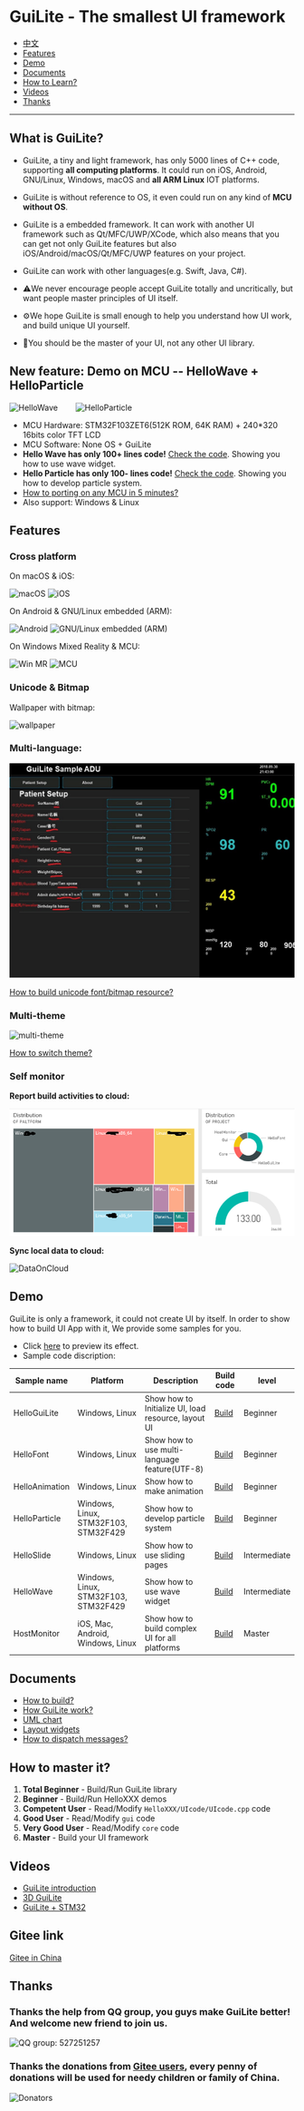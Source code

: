 # GuiLite - The smallest UI framework
- [中文](doc/README-cn.md)
- [Features](#Features)
- [Demo](#Demo)
- [Documents](#Documents)
- [How to Learn?](#How-to-Learn)
- [Videos](#Videos)
- [Thanks](#Thanks)
***
## What is GuiLite?
- GuiLite, a tiny and light framework, has only 5000 lines of C++ code, supporting **all computing platforms**. It could run on iOS, Android, GNU/Linux, Windows, macOS and **all ARM Linux** IOT platforms.
- GuiLite is without reference to OS, it even could run on any kind of **MCU without OS**.
- GuiLite is a embedded framework. It can work with another UI framework such as Qt/MFC/UWP/XCode, which also means that you can get not only GuiLite features but also iOS/Android/macOS/Qt/MFC/UWP features on your project.
- GuiLite can work with other languages(e.g. Swift, Java, C#).

- ⚠️We never encourage people accept GuiLite totally and uncritically, but want people master principles of UI itself.
- ⚙️We hope GuiLite is small enough to help you understand how UI work, and build unique UI yourself.
- 👑You should be the master of your UI, not any other UI library.

## New feature: Demo on MCU -- HelloWave + HelloParticle
![HelloWave](doc/HelloWave.gif)&nbsp;&nbsp;&nbsp;&nbsp;&nbsp;&nbsp;&nbsp;&nbsp;![HelloParticle](doc/HelloParticle.gif)
- MCU Hardware: STM32F103ZET6(512K ROM, 64K RAM) + 240*320 16bits color TFT LCD
- MCU Software: None OS + GuiLite
- **Hello Wave has only 100+ lines code!** [Check the code](https://github.com/idea4good/GuiLiteSamples/blob/master/HelloWave/UIcode/UIcode.cpp). Showing you how to use wave widget.
- **Hello Particle has only 100- lines code!** [Check the code](https://github.com/idea4good/GuiLiteSamples/blob/master/HelloParticle/UIcode/UIcode.cpp). Showing you how to develop particle system.
- [How to porting on any MCU in 5 minutes?](https://github.com/idea4good/GuiLiteSamples/blob/master/HelloWave/README.md#How-to-port-on-any-MCU-)
- Also support: Windows & Linux

## Features
### Cross platform
On macOS & iOS:

![macOS](doc/Mac.gif) ![iOS](doc/Ios.landscape.gif)

On Android & GNU/Linux embedded (ARM):

![Android](doc/Android.gif) ![GNU/Linux embedded (ARM)](doc/Linux.gif)

On Windows Mixed Reality & MCU:

![Win MR](doc/WinMR.gif) ![MCU](doc/MCU.gif)

### Unicode & Bitmap
Wallpaper with bitmap:

![wallpaper](doc/wallpaper.jpg)

### Multi-language:

![unicode](doc/unicode.jpg)

[How to build unicode font/bitmap resource?](https://github.com/idea4good/GuiLiteToolkit)

### Multi-theme
![multi-theme](doc/multi-theme.png)

[How to switch theme?](https://github.com/idea4good/GuiLiteSamples/blob/master/HostMonitor/SampleCode/source/resource/resource.cpp)

### Self monitor
**Report build activities to cloud:**

![BuildInfo](doc/BuildInfo.png)

**Sync local data to cloud:**

![DataOnCloud](doc/data_on_cloud.png)

## Demo
GuiLite is only a framework, it could not create UI by itself. In order to show how to build UI App with it, We provide some samples for you.
- Click [here](https://github.com/idea4good/GuiLiteSamples) to preview its effect.
- Sample code discription:

| Sample name | Platform | Description | Build code | level |
| --- | --- | --- | --- | --- |
| HelloGuiLite | Windows, Linux | Show how to Initialize UI, load resource, layout UI | [Build](https://github.com/idea4good/GuiLiteSamples/blob/master/HelloGuiLite/README.md) | Beginner |
| HelloFont | Windows, Linux | Show how to use multi-language feature(UTF-8) | [Build](https://github.com/idea4good/GuiLiteSamples/blob/master/HelloFont/README.md) | Beginner |
| HelloAnimation | Windows, Linux | Show how to make animation | [Build](https://github.com/idea4good/GuiLiteSamples/blob/master/HelloAnimation/README.md) | Beginner |
| HelloParticle | Windows, Linux, STM32F103, STM32F429 | Show how to develop particle system | [Build](https://github.com/idea4good/GuiLiteSamples/blob/master/HelloParticle/README.md) | Beginner |
| HelloSlide | Windows, Linux | Show how to use sliding pages | [Build](https://github.com/idea4good/GuiLiteSamples/blob/master/HelloSlide/README.md) | Intermediate |
| HelloWave | Windows, Linux, STM32F103, STM32F429 | Show how to use wave widget | [Build](https://github.com/idea4good/GuiLiteSamples/blob/master/HelloWave/README.md) | Intermediate |
| HostMonitor | iOS, Mac, Android, Windows, Linux | Show how to build complex UI for all platforms | [Build](https://github.com/idea4good/GuiLiteSamples/blob/master/HostMonitor/README.md) | Master |

## Documents
- [How to build?](doc/HowToBuild.md)
- [How GuiLite work?](doc/CodeWalkthrough.md)
- [UML chart](doc/UML.md)
- [Layout widgets](doc/HowLayoutWork.md)
- [How to dispatch messages?](doc/HowMessageWork.md)

## How to master it?
1. **Total Beginner** - Build/Run GuiLite library
2. **Beginner** - Build/Run HelloXXX demos
3. **Competent User** - Read/Modify `HelloXXX/UIcode/UIcode.cpp` code
4. **Good User** - Read/Modify `gui` code
5. **Very Good User** - Read/Modify `core` code
6. **Master** - Build your UI framework

## Videos
- [GuiLite introduction](https://www.youtube.com/watch?v=grqXEz3bdC0)
- [3D GuiLite](https://v.youku.com/v_show/id_XMzYxNTE3MTI0MA)
- [GuiLite + STM32](https://v.youku.com/v_show/id_XNDAwNzM5MTM3Ng)

## Gitee link
[Gitee in China](https://gitee.com/idea4good/GuiLite)

## Thanks
### Thanks the help from QQ group, you guys make GuiLite better! And welcome new friend to join us.
![QQ group: 527251257](doc/qq.group.jpg)
### Thanks the donations from [Gitee users](https://gitee.com/idea4good/GuiLite), every penny of donations will be used for needy children or family of China.
![Donators](doc/donation.jpg)
